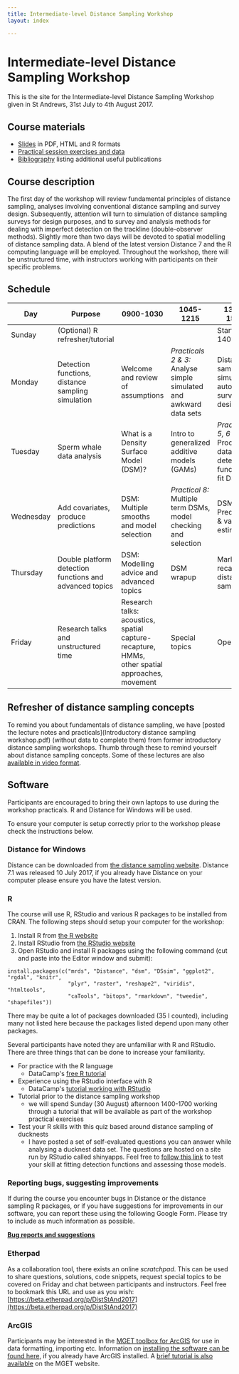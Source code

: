 ```yaml
---
title: Intermediate-level Distance Sampling Workshop
layout: index

---
```


# Intermediate-level Distance Sampling Workshop

This is the site for the Intermediate-level Distance Sampling Workshop given in St Andrews, 31st July to 4th August 2017.

## Course materials

- [Slides](slides.html) in PDF, HTML and R formats
- [Practical session exercises and data](practicals.html)
- [Bibliography](bibliography.html) listing additional useful publications

## Course description

The first day of the workshop will review fundamental principles of distance sampling, analyses involving conventional distance sampling and survey design. Subsequently, attention will turn to simulation of distance sampling surveys for design purposes, and to survey and analysis methods for dealing with imperfect detection on the trackline (double-observer methods). Slightly more than two days will be devoted to spatial modelling of distance sampling data. A blend of the latest version Distance 7 and the R computing language will be employed. Throughout the workshop, there will be unstructured time, with instructors working with participants on their specific problems.

## Schedule

| Day       | Purpose                                                 | 0900-1030                                               | 1045-1215                                                          | 1345-1515                                                          | 1530-1700                          |
|-----------|---------------------------------------------------------|---------------------------------------------------------|--------------------------------------------------------------------|--------------------------------------------------------------------|------------------------------------|
| Sunday    | (Optional) R refresher/tutorial                          |                                                         |                                                                    | Start 1400                                                         | *Practical 1*         |
| Monday    | Detection functions, distance sampling simulation       | Welcome and review of assumptions                       | *Practicals 2 & 3:* Analyse simple simulated and awkward data sets | Distance sampling simulation: automated survey design              | *Practical 4:* Simulation            |
| Tuesday   | Sperm whale data analysis                               | What is a Density Surface Model (DSM)?                                          | Intro to generalized additive models (GAMs)                        | *Practicals 5, 6 & 7:* Process data, fit detection function, fit DSMs | DSM: Model checking            |
| Wednesday | Add covariates, produce predictions                     | DSM: Multiple smooths and model selection                    | *Practical 8:* Multiple term DSMs, model checking and selection |  DSM: Prediction & variance estimation     |  *Practicals 9 & 10:* DSM: Prediction and variance |
| Thursday  | Double platform detection functions and advanced topics |  DSM: Modelling advice and advanced topics                | DSM wrapup | Mark-recapture distance sampling                                   | *Practical 11:* `mrds`                                                 |
| Friday    | Research talks and unstructured time | Research talks: acoustics, spatial capture-recapture, HMMs, other spatial approaches, movement | Special topics                                                     | Open                                                               | Open                               |

## Refresher of distance sampling concepts

To remind you about fundamentals of distance sampling, we have [posted the lecture notes and practicals](Introductory distance sampling workshop.pdf) (without data to complete them) from former introductory distance sampling workshops.  Thumb through these to remind yourself about distance sampling concepts.  Some of these lectures are also [available in video format](http://distancesampling.org/videos.html).

## Software

Participants are encouraged to bring their own laptops to use during the workshop practicals. R and Distance for Windows will be used.

To ensure your computer is setup correctly prior to the workshop please check the instructions below.

### Distance for Windows

Distance can be downloaded from [the distance sampling website](http://distancesampling.org/Distance/). Distance 7.1 was released 10 July 2017, if you already have Distance on your computer please ensure you have the latest version.

### R

The course will use R, RStudio and various R packages to be installed from CRAN. The following steps should setup your computer for the workshop:

1. Install R from [the R website](https://cran.rstudio.com/)
2. Install RStudio from [the RStudio website](http://www.rstudio.com/products/rstudio/download/)
3. Open RStudio and install R packages using the following command (cut and paste into the Editor window and submit):

```{r}
install.packages(c("mrds", "Distance", "dsm", "DSsim", "ggplot2", "rgdal", "knitr",
                   "plyr", "raster", "reshape2", "viridis", "htmltools",
                   "caTools", "bitops", "rmarkdown", "tweedie", "shapefiles"))
```
There may be quite a lot of packages downloaded (35 I counted), including many not listed here because the packages listed depend upon many other packages.

Several participants have noted they are unfamiliar with R and RStudio.  There are three things that can be done to increase your familiarity.

*  For practice with the R language
    - DataCamp's [free R tutorial](https://www.datacamp.com/courses/free-introduction-to-r)
*  Experience using the RStudio interface with R
    - DataCamp's [tutorial working with RStudio](https://www.datacamp.com/courses/working-with-the-rstudio-ide-part-1)
*  Tutorial prior to the distance sampling workshop
    - we will spend Sunday (30 August) afternoon 1400-1700 working through a tutorial that will be available as part of the workshop practical exercises
*  Test your R skills with this quiz based around distance sampling of ducknests
    - I have posted a set of self-evaluated questions you can answer while analysing a ducknest data set.  The questions are hosted on a site run by RStudio called shinyapps.  Feel free to [follow this link](https://erex.shinyapps.io/distance_sampling_analysis_of_duck_nests/) to test your skill at fitting detection functions and assessing those models.

### Reporting bugs, suggesting improvements

If during the course you encounter bugs in Distance or the distance sampling R packages, or if you have suggestions for improvements in our software, you can report these using the following Google Form. Please try to include as much information as possible.

**[Bug reports and suggestions](https://docs.google.com/forms/d/14ipIeUiiLegvFWq8nnzkOONdN9j_n4Q4ZeJ1dzWZEfc/)**

### Etherpad

As a collaboration tool, there exists an online *scratchpad*. This can be used to share questions, solutions, code snippets, request special topics to be covered on Friday and chat between participants and instructors. Feel free to bookmark this URL and use as you wish: [https://beta.etherpad.org/p/DistStAnd2017](https://beta.etherpad.org/p/DistStAnd2017)

### ArcGIS

Participants may be interested in the [MGET toolbox for ArcGIS](http://mgel2011-kvm.env.duke.edu/mget/) for use in data formatting, importing etc. Information on [installing the software can be found here](http://mgel.env.duke.edu/mget/download/), if you already have ArcGIS installed. A [brief tutorial is also available](http://mgel2011-kvm.env.duke.edu/mget/documentation/arcgis-tutorial/) on the MGET website.


